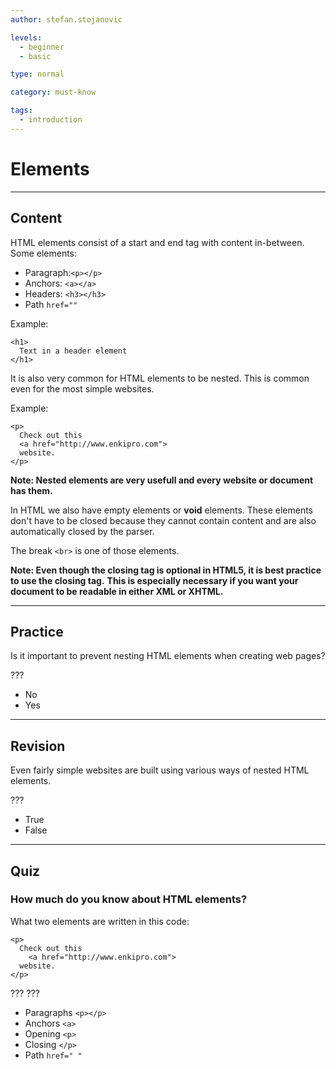 ```yaml
---
author: stefan.stojanovic

levels:
  - beginner
  - basic

type: normal

category: must-know

tags:
  - introduction
---
```

# Elements
---
## Content

HTML elements consist of a start and end tag with content in-between.
Some elements:
- Paragraph:`<p></p>`
- Anchors: `<a></a>`
- Headers: `<h3></h3>`
- Path `href=""`

Example:
```
<h1> 
  Text in a header element 
</h1>
```

It is also very common for HTML elements to be nested. This is common even for the most simple websites.

Example:
```
<p>
  Check out this 
  <a href="http://www.enkipro.com">
  website.
</p>
```

**Note: Nested elements are very usefull and every website or document has them.**


In HTML we also have empty elements or **void** elements. These elements don't have to be closed because they cannot contain content and are also automatically closed by the parser.

The break `<br>` is one of those elements. 

**Note: Even though the closing tag is optional in HTML5, it is best practice to use the closing tag.**
**This is especially necessary if you want your document to be readable in either XML or XHTML.**

---
## Practice

Is it important to prevent nesting HTML elements when creating web pages?

???

* No
* Yes

---
## Revision

Even fairly simple websites are built using various ways of nested HTML elements.

???

* True
* False

---
## Quiz

### How much do you know about HTML elements?

What two elements are written in this code:
```
<p>
  Check out this 
    <a href="http://www.enkipro.com">
  website.
</p>
```

???
???

* Paragraphs `<p></p>`
* Anchors `<a>`
* Opening `<p>`
* Closing `</p>`
* Path `href=" "`

